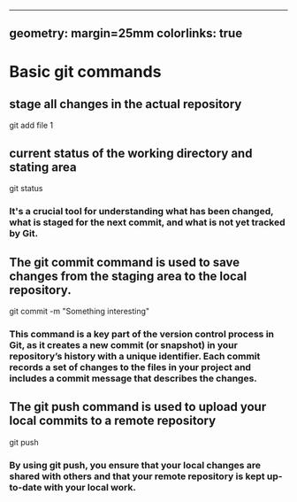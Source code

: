 
---
geometry: margin=25mm
colorlinks: true
----


# Basic git commands

## stage all changes in the actual repository
git add file 1

## current status of the working directory and stating area
git status
### It's a crucial tool for understanding what has been changed, what is staged for the next commit, and what is not yet tracked by Git.

## The git commit command is used to save changes from the staging area to the local repository.
git commit -m "Something interesting"
### This command is a key part of the version control process in Git, as it creates a new commit (or snapshot) in your repository’s history with a unique identifier. Each commit records a set of changes to the files in your project and includes a commit message that describes the changes.

## The git push command is used to upload your local commits to a remote repository
git push
### By using git push, you ensure that your local changes are shared with others and that your remote repository is kept up-to-date with your local work.
